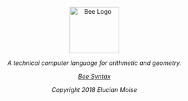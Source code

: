 <p align="center">
<a href="https://sagecode.net/bee" target="_blank" align="center">
<img src="https://sagecode.net/bee/img/bee-logo.jpg" alt="Bee Logo" width="114" height="107" style="border-radius=50%"></img>
</a>
</p>

<p align="center"><i>A technical computer language for arithmetic and geometry.<i/></p>

<p align="center"> <a href="https://sagecode.net/bee/index.html">Bee Syntax</a></p>

<p align="center">
Copyright 2018 Elucian Moise
</p>
